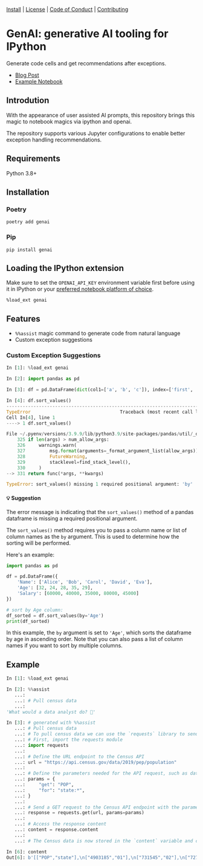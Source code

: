 [Install](#installation) | [License](./LICENSE) | [Code of Conduct](./CODE_OF_CONDUCT.md) | [Contributing](./CONTRIBUTING.md)

# GenAI: generative AI tooling for IPython

Generate code cells and get recommendations after exceptions.

- [Blog Post](https://noteable.io/blog/introducing-genai/)
- [Example Notebook](https://app.noteable.io/f/1605d16d-f5d3-4099-8fec-2ca727075b3b/Introducing-Genai.ipynb)

<!-- --8<-- [start:intro] -->

## Introdution

With the appearance of user assisted AI prompts, this repository brings this magic to notebook magics via ipython and openai.

The repository supports various Jupyter configurations to enable better exception handling recommendations.

<!-- --8<-- [end:intro] -->

<!-- --8<-- [start:requirements] -->

## Requirements

Python 3.8+

<!-- --8<-- [end:requirements] -->

<!-- --8<-- [start:install] -->

## Installation

### Poetry

```shell
poetry add genai
```

### Pip

```shell
pip install genai
```

<!-- --8<-- [end:install] -->

<!-- --8<-- [start:start] -->

## Loading the IPython extension

Make sure to set the `OPENAI_API_KEY` environment variable first before using it in IPython or your [preferred notebook platform of choice](https://noteable.io/).

```
%load_ext genai
```

## Features

- `%%assist` magic command to generate code from natural language
- Custom exception suggestions

### Custom Exception Suggestions

```python
In [1]: %load_ext genai

In [2]: import pandas as pd

In [3]: df = pd.DataFrame(dict(col1=['a', 'b', 'c']), index=['first', 'second', 'third'])

In [4]: df.sort_values()
---------------------------------------------------------------------------
TypeError                                 Traceback (most recent call last)
Cell In[4], line 1
----> 1 df.sort_values()

File ~/.pyenv/versions/3.9.9/lib/python3.9/site-packages/pandas/util/_decorators.py:331, in deprecate_nonkeyword_arguments.<locals>.decorate.<locals>.wrapper(*args, **kwargs)
    325 if len(args) > num_allow_args:
    326     warnings.warn(
    327         msg.format(arguments=_format_argument_list(allow_args)),
    328         FutureWarning,
    329         stacklevel=find_stack_level(),
    330     )
--> 331 return func(*args, **kwargs)

TypeError: sort_values() missing 1 required positional argument: 'by'
```

#### 💡 Suggestion

The error message is indicating that the `sort_values()` method of a pandas dataframe is missing a required positional argument.

The `sort_values()` method requires you to pass a column name or list of column names as the `by` argument. This is used to determine how the sorting will be performed.

Here's an example:

```python
import pandas as pd

df = pd.DataFrame({
    'Name': ['Alice', 'Bob', 'Carol', 'David', 'Eva'],
    'Age': [32, 24, 28, 35, 29],
    'Salary': [60000, 40000, 35000, 80000, 45000]
})

# sort by Age column:
df_sorted = df.sort_values(by='Age')
print(df_sorted)
```

In this example, the `by` argument is set to `'Age'`, which sorts the dataframe by age in ascending order. Note that you can also pass a list of column names if you want to sort by multiple columns.

## Example

```python
In [1]: %load_ext genai

In [2]: %%assist
   ...:
   ...: # Pull census data
   ...:
'What would a data analyst do? 🤔'

In [3]: # generated with %%assist
   ...: # Pull census data
   ...: # To pull census data we can use the `requests` library to send a GET request to the appropriate API endpoint.
   ...: # First, import the requests module
   ...: import requests
   ...:
   ...: # Define the URL endpoint to the Census API
   ...: url = "https://api.census.gov/data/2019/pep/population"
   ...:
   ...: # Define the parameters needed for the API request, such as dataset and variables requested
   ...: params = {
   ...:     "get": "POP",
   ...:     "for": "state:*",
   ...: }
   ...:
   ...: # Send a GET request to the Census API endpoint with the parameters
   ...: response = requests.get(url, params=params)
   ...:
   ...: # Access the response content
   ...: content = response.content
   ...:
   ...: # The Census data is now stored in the `content` variable and can be processed or saved elsewhere. The user can modify the `params` variable to request different data or specify a different API endpoint.

In [6]: content
Out[6]: b'[["POP","state"],\n["4903185","01"],\n["731545","02"],\n["7278717","04"],\n["3017804","05"],\n["39512223","06"],\n["5758736","08"],\n["973764","10"],\n["705749","11"],\n["3565287","09"],\n["21477737","12"],\n["10617423","13"],\n["1787065","16"],\n["1415872","15"],\n["12671821","17"],\n["6732219","18"],\n["3155070","19"],\n["2913314","20"],\n["4467673","21"],\n["4648794","22"],\n["1344212","23"],\n["6045680","24"],\n["6892503","25"],\n["9986857","26"],\n["5639632","27"],\n["2976149","28"],\n["6137428","29"],\n["1068778","30"],\n["1934408","31"],\n["3080156","32"],\n["1359711","33"],\n["8882190","34"],\n["2096829","35"],\n["19453561","36"],\n["10488084","37"],\n["762062","38"],\n["11689100","39"],\n["3956971","40"],\n["4217737","41"],\n["12801989","42"],\n["1059361","44"],\n["5148714","45"],\n["884659","46"],\n["6829174","47"],\n["28995881","48"],\n["623989","50"],\n["3205958","49"],\n["8535519","51"],\n["7614893","53"],\n["1792147","54"],\n["5822434","55"],\n["578759","56"],\n["3193694","72"]]'
```

<!-- --8<-- [end:start] -->
